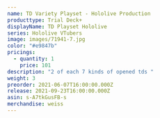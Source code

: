 ```yaml
---
name: TD Variety Playset - Hololive Production
producttype: Trial Deck+
displayName: TD Playset Hololive
series: Hololive VTubers
image: images/71941-7.jpg
color: "#e9847b"
pricings:
  - quantity: 1
    price: 101
description: "2 of each 7 kinds of opened tds "
weight: 3
preorder: 2021-06-07T16:00:00.000Z
release: 2021-09-23T16:00:00.000Z
asin: s-A7tkGusFB-s
merchandise: weiss
---
```

